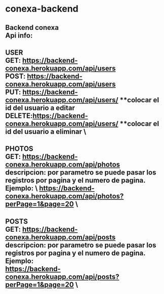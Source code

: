 # conexa-backend
Backend conexa\
Api info:
--
USER\
  GET: https://backend-conexa.herokuapp.com/api/users \
  POST: https://backend-conexa.herokuapp.com/api/users \
  PUT: https://backend-conexa.herokuapp.com/api/users/  **colocar el id del usuario a editar \
  DELETE:https://backend-conexa.herokuapp.com/api/users/ **colocar el id del usuario a eliminar \
---  
PHOTOS\
  GET: https://backend-conexa.herokuapp.com/api/photos \
    descripcion: por parametro se puede pasar los registros por pagina y el numero de pagina. Ejemplo:  \                                       https://backend-conexa.herokuapp.com/api/photos?perPage=1&page=20 \
---
POSTS\
  GET: https://backend-conexa.herokuapp.com/api/posts \
    descripcion: por parametro se puede pasar los registros por pagina y el numero de pagina. Ejemplo: \
    https://backend-conexa.herokuapp.com/api/posts?perPage=1&page=20 \
---  
